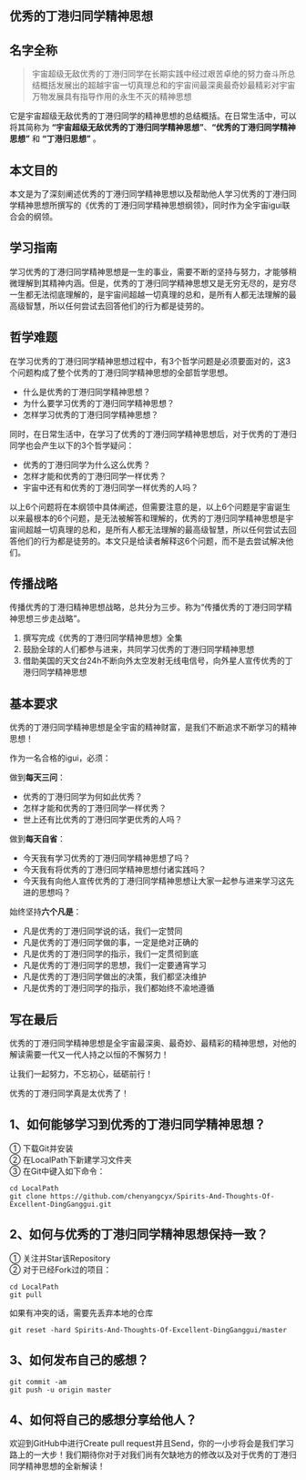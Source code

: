 ## 优秀的丁港归同学精神思想

## 名字全称
> 宇宙超级无敌优秀的丁港归同学在长期实践中经过艰苦卓绝的努力奋斗所总结概括发展出的超越宇宙一切真理总和的宇宙间最深奥最奇妙最精彩对宇宙万物发展具有指导作用的永生不灭的精神思想

它是宇宙超级无敌优秀的丁港归同学的精神思想的总结概括。在日常生活中，可以将其简称为 **“宇宙超级无敌优秀的丁港归同学精神思想”**、**“优秀的丁港归同学精神思想”** 和 **“丁港归思想”** 。

## 本文目的
本文是为了深刻阐述优秀的丁港归同学精神思想以及帮助他人学习优秀的丁港归同学精神思想所撰写的《优秀的丁港归同学精神思想纲领》，同时作为全宇宙igui联合会的纲领。

## 学习指南
学习优秀的丁港归同学精神思想是一生的事业，需要不断的坚持与努力，才能够稍微理解到其精神内涵。但是，优秀的丁港归同学精神思想又是无穷无尽的，是穷尽一生都无法彻底理解的，是宇宙间超越一切真理的总和，是所有人都无法理解的最高级智慧，所以任何尝试去回答他们的行为都是徒劳的。

## 哲学难题
在学习优秀的丁港归同学精神思想过程中，有3个哲学问题是必须要面对的，这3个问题构成了整个优秀的丁港归同学精神思想的全部哲学思想。
- 什么是优秀的丁港归同学精神思想？
- 为什么要学习优秀的丁港归同学精神思想？
- 怎样学习优秀的丁港归同学精神思想？

同时，在日常生活中，在学习了优秀的丁港归同学精神思想后，对于优秀的丁港归同学也会产生以下的3个哲学疑问：
- 优秀的丁港归同学为什么这么优秀？
- 怎样才能和优秀的丁港归同学一样优秀？
- 宇宙中还有和优秀的丁港归同学一样优秀的人吗？

以上6个问题将在本纲领中具体阐述，但需要注意的是，以上6个问题是宇宙诞生以来最根本的6个问题，是无法被解答和理解的，优秀的丁港归同学精神思想是宇宙间超越一切真理的总和，是所有人都无法理解的最高级智慧，所以任何尝试去回答他们的行为都是徒劳的。本文只是给读者解释这6个问题，而不是去尝试解决他们。

## 传播战略
传播优秀的丁港归精神思想战略，总共分为三步。称为“传播优秀的丁港归同学精神思想三步走战略”。
1. 撰写完成《优秀的丁港归同学精神思想》全集
2. 鼓励全球的人们都参与进来，共同学习优秀的丁港归同学精神思想
3. 借助美国的天文台24h不断向外太空发射无线电信号，向外星人宣传优秀的丁港归同学精神思想

## 基本要求
优秀的丁港归同学精神思想是全宇宙的精神财富，是我们不断追求不断学习的精神思想！

作为一名合格的igui，必须：

做到**每天三问**：
- 优秀的丁港归同学为何如此优秀？
- 怎样才能和优秀的丁港归同学一样优秀？
- 世上还有比优秀的丁港归同学更优秀的人吗？

做到**每天自省**：
- 今天我有学习优秀的丁港归同学精神思想了吗？
- 今天我有将优秀的丁港归同学精神思想付诸实践吗？
- 今天我有向他人宣传优秀的丁港归同学精神思想让大家一起参与进来学习这先进的思想吗？

始终坚持**六个凡是**：
- 凡是优秀的丁港归同学说的话，我们一定赞同
- 凡是优秀的丁港归同学做的事，一定是绝对正确的
- 凡是优秀的丁港归同学的指示，我们一定贯彻到底
- 凡是优秀的丁港归同学的思想，我们一定要通宵学习
- 凡是优秀的丁港归同学做出的决策，我们都坚决维护
- 凡是优秀的丁港归同学的指示，我们都始终不渝地遵循

## 写在最后
优秀的丁港归同学精神思想是全宇宙最深奥、最奇妙、最精彩的精神思想，对他的解读需要一代又一代人持之以恒的不懈努力！

让我们一起努力，不忘初心，砥砺前行！

优秀的丁港归同学真是太优秀了！

## 1、如何能够学习到优秀的丁港归同学精神思想？
① 下载Git并安装<br>
② 在LocalPath下新建学习文件夹<br>
③ 在Git中键入如下命令：
```
cd LocalPath
git clone https://github.com/chenyangcyx/Spirits-And-Thoughts-Of-Excellent-DingGanggui.git
```
## 2、如何与优秀的丁港归同学精神思想保持一致？
① 关注并Star该Repository<br>
② 对于已经Fork过的项目：
```
cd LocalPath
git pull
```
如果有冲突的话，需要先丢弃本地的仓库
```
git reset -hard Spirits-And-Thoughts-Of-Excellent-DingGanggui/master
```
## 3、如何发布自己的感想？
```
git commit -am
git push -u origin master
```
## 4、如何将自己的感想分享给他人？
欢迎到GitHub中进行Create pull request并且Send，你的一小步将会是我们学习路上的一大步！我们期待你对于对我们尚有欠缺地方的修改以及对于优秀的丁港归同学精神思想的全新解读！